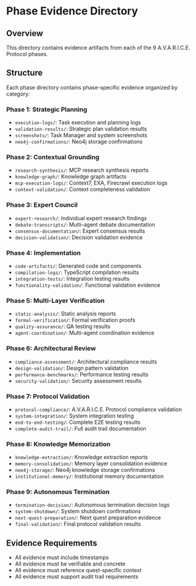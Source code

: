# Phase Evidence Directory

## Overview

This directory contains evidence artifacts from each of the 9 A.V.A.R.I.C.E. Protocol phases.

## Structure

Each phase directory contains phase-specific evidence organized by category:

### Phase 1: Strategic Planning

- `execution-logs/`: Task execution and planning logs
- `validation-results/`: Strategic plan validation results
- `screenshots/`: Task Manager and system screenshots
- `neo4j-confirmations/`: Neo4j storage confirmations

### Phase 2: Contextual Grounding

- `research-synthesis/`: MCP research synthesis reports
- `knowledge-graph/`: Knowledge graph artifacts
- `mcp-execution-logs/`: Context7, EXA, Firecrawl execution logs
- `context-validation/`: Context completeness validation

### Phase 3: Expert Council

- `expert-research/`: Individual expert research findings
- `debate-transcripts/`: Multi-agent debate documentation
- `consensus-documentation/`: Expert consensus results
- `decision-validation/`: Decision validation evidence

### Phase 4: Implementation

- `code-artifacts/`: Generated code and components
- `compilation-logs/`: TypeScript compilation results
- `integration-tests/`: Integration testing results
- `functionality-validation/`: Functional validation evidence

### Phase 5: Multi-Layer Verification

- `static-analysis/`: Static analysis reports
- `formal-verification/`: Formal verification proofs
- `quality-assurance/`: QA testing results
- `agent-coordination/`: Multi-agent coordination evidence

### Phase 6: Architectural Review

- `compliance-assessment/`: Architectural compliance results
- `design-validation/`: Design pattern validation
- `performance-benchmarks/`: Performance testing results
- `security-validation/`: Security assessment results

### Phase 7: Protocol Validation

- `protocol-compliance/`: A.V.A.R.I.C.E. Protocol compliance validation
- `system-integration/`: System integration testing
- `end-to-end-testing/`: Complete E2E testing results
- `complete-audit-trail/`: Full audit trail documentation

### Phase 8: Knowledge Memorization

- `knowledge-extraction/`: Knowledge extraction reports
- `memory-consolidation/`: Memory layer consolidation evidence
- `neo4j-storage/`: Neo4j knowledge storage confirmations
- `institutional-memory/`: Institutional memory documentation

### Phase 9: Autonomous Termination

- `termination-decision/`: Autonomous termination decision logs
- `system-shutdown/`: System shutdown confirmations
- `next-quest-preparation/`: Next quest preparation evidence
- `final-validation/`: Final protocol validation results

## Evidence Requirements

- All evidence must include timestamps
- All evidence must be verifiable and concrete
- All evidence must reference quest-specific context
- All evidence must support audit trail requirements
